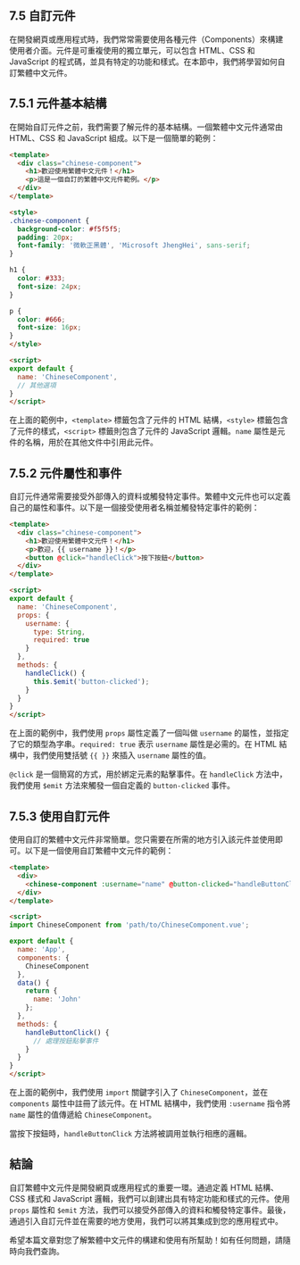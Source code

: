 ## 7.5 自訂元件

在開發網頁或應用程式時，我們常常需要使用各種元件（Components）來構建使用者介面。元件是可重複使用的獨立單元，可以包含 HTML、CSS 和 JavaScript 的程式碼，並具有特定的功能和樣式。在本節中，我們將學習如何自訂繁體中文元件。

## 7.5.1 元件基本結構

在開始自訂元件之前，我們需要了解元件的基本結構。一個繁體中文元件通常由 HTML、CSS 和 JavaScript 組成。以下是一個簡單的範例：

```html
<template>
  <div class="chinese-component">
    <h1>歡迎使用繁體中文元件！</h1>
    <p>這是一個自訂的繁體中文元件範例。</p>
  </div>
</template>

<style>
.chinese-component {
  background-color: #f5f5f5;
  padding: 20px;
  font-family: '微軟正黑體', 'Microsoft JhengHei', sans-serif;
}

h1 {
  color: #333;
  font-size: 24px;
}

p {
  color: #666;
  font-size: 16px;
}
</style>

<script>
export default {
  name: 'ChineseComponent',
  // 其他選項
}
</script>
```

在上面的範例中，`<template>` 標籤包含了元件的 HTML 結構，`<style>` 標籤包含了元件的樣式，`<script>` 標籤則包含了元件的 JavaScript 邏輯。`name` 屬性是元件的名稱，用於在其他文件中引用此元件。

## 7.5.2 元件屬性和事件

自訂元件通常需要接受外部傳入的資料或觸發特定事件。繁體中文元件也可以定義自己的屬性和事件。以下是一個接受使用者名稱並觸發特定事件的範例：

```html
<template>
  <div class="chinese-component">
    <h1>歡迎使用繁體中文元件！</h1>
    <p>歡迎，{{ username }}！</p>
    <button @click="handleClick">按下按鈕</button>
  </div>
</template>

<script>
export default {
  name: 'ChineseComponent',
  props: {
    username: {
      type: String,
      required: true
    }
  },
  methods: {
    handleClick() {
      this.$emit('button-clicked');
    }
  }
}
</script>
```

在上面的範例中，我們使用 `props` 屬性定義了一個叫做 `username` 的屬性，並指定了它的類型為字串。`required: true` 表示 `username` 屬性是必需的。在 HTML 結構中，我們使用雙括號 `{{ }}` 來插入 `username` 屬性的值。

`@click` 是一個簡寫的方式，用於綁定元素的點擊事件。在 `handleClick` 方法中，我們使用 `$emit` 方法來觸發一個自定義的 `button-clicked` 事件。

## 7.5.3 使用自訂元件

使用自訂的繁體中文元件非常簡單。您只需要在所需的地方引入該元件並使用即可。以下是一個使用自訂繁體中文元件的範例：

```html
<template>
  <div>
    <chinese-component :username="name" @button-clicked="handleButtonClick"></chinese-component>
  </div>
</template>

<script>
import ChineseComponent from 'path/to/ChineseComponent.vue';

export default {
  name: 'App',
  components: {
    ChineseComponent
  },
  data() {
    return {
      name: 'John'
    };
  },
  methods: {
    handleButtonClick() {
      // 處理按鈕點擊事件
    }
  }
}
</script>
```

在上面的範例中，我們使用 `import` 關鍵字引入了 `ChineseComponent`，並在 `components` 屬性中註冊了該元件。在 HTML 結構中，我們使用 `:username` 指令將 `name` 屬性的值傳遞給 `ChineseComponent`。

當按下按鈕時，`handleButtonClick` 方法將被調用並執行相應的邏輯。

## 結論

自訂繁體中文元件是開發網頁或應用程式的重要一環。通過定義 HTML 結構、CSS 樣式和 JavaScript 邏輯，我們可以創建出具有特定功能和樣式的元件。使用 `props` 屬性和 `$emit` 方法，我們可以接受外部傳入的資料和觸發特定事件。最後，通過引入自訂元件並在需要的地方使用，我們可以將其集成到您的應用程式中。

希望本篇文章對您了解繁體中文元件的構建和使用有所幫助！如有任何問題，請隨時向我們查詢。